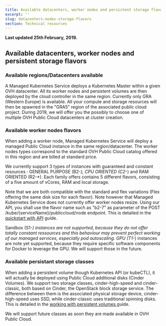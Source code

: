 ```yaml
---
title: Available datacenters, worker nodes and persistent storage flavors
excerpt: ''
slug: datacenters-nodes-storage-flavors
section: Technical resources
---
```


**Last updated 25th February, 2019.**

## Available datacenters, worker nodes and persistent storage flavors

### Available regions/Datacenters available

A Managed Kubernetes Service deploys a Kubernetes Master within a given OVH datacenter. All its worker nodes and persistent volumes are then deployed by the cloud controller in the same region.
Currently only GRA (Western Europe) is available. All your compute and storage resources will then be spawned in the "GRA5" region of the associated public cloud project.
During 2019, we will offer you the possibly to choose one of multiple OVH Public Cloud datacenters at cluster creation.

### Available worker nodes flavors 

When adding a worker node, Managed Kubernetes Service will deploy a managed Public Cloud instance in the same region/datacenter. The worker nodes types correspond to the standard OVH Public Cloud catalog offered in this region and are billed at standard price.

We currently support 3 types of instances with guaranteed and constant resources : GENERAL PURPOSE (B2-*), CPU ORIENTED (C2-*) and RAM ORIENTED (R2-*). Each family offers contains 5 different flavors, consisting of a five amount of vCores, RAM and local storage.

Note that we are both compatible with the standard and flex variations (Flex offering the same disk size for each flavor). Note however that Managed Kubernetes Service does not currently offer worker nodes resize. Using our API, you shall use the flavor name such as "b2-7" as parameter of the POST /kube/{serviceName}/publiccloud/node endpoint. This is detailed in the [quickstart with API](../../tutorial/quickstart-with-ovh-api) guide.

Sandbox (S1-*) instances are not supported, because they do not offer totally constant ressources and this behaviour may prevent perfect working of our managed services, especially pod autoscaling.
GPU (T1-*) instances are note yet supported, because they require specific software components for Docker to leverage the GPU. We will support those in the future.

### Available persistant storage classes

When adding a persistent volume though Kubernetes API (or kubeCTL), it will actually be deployed using Public Cloud additional disks (Cinder Volumes). We support two storage classes, cinder-high-speed and cinder-classic, both based on Cinder, the OpenStack block storage service. The difference between them is the associated physical storage device, cinder-high-speed uses SSD, while cinder-classic uses traditional spinning disks.
This is detailed in the [working with persistent volumes ](../../guides/working-with-persistent-volumes) guide.

We will support future classes as soon they are made available in OVH Public Cloud.
